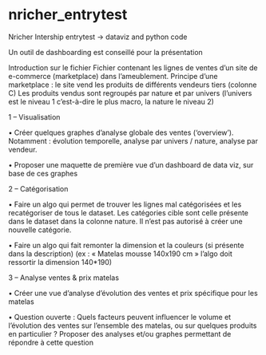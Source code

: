 # nricher_entrytest
Nricher Intership entrytest -> dataviz and python code

Un outil de dashboarding est conseillé pour la présentation

Introduction sur le fichier
Fichier contenant les lignes de ventes d’un site de e-commerce (marketplace) dans l’ameublement.
Principe d’une marketplace : le site vend les produits de différents vendeurs tiers (colonne C)
Les produits vendus sont regroupés par nature et par univers (l’univers est le niveau 1 c’est-à-dire le plus macro, la nature le niveau 2)

1 – Visualisation

• Créer quelques graphes d’analyse globale des ventes (‘overview’). Notamment : évolution temporelle, analyse par univers / nature, analyse par vendeur.

• Proposer une maquette de première vue d’un dashboard de data viz, sur base de ces graphes

2 – Catégorisation

• Faire un algo qui permet de trouver les lignes mal catégorisées et les recatégoriser de tous le dataset. Les catégories cible sont celle présente dans le dataset dans la colonne nature. Il n’est pas autorisé à créer une nouvelle catégorie.

• Faire un algo qui fait remonter la dimension et la couleurs (si présente dans la description) (ex : « Matelas mousse 140x190 cm » l’algo doit ressortir la dimension 140*190)

3 – Analyse ventes & prix matelas

• Créer une vue d’analyse d’évolution des ventes et prix spécifique pour les matelas

• Question ouverte : Quels facteurs peuvent influencer le volume et l’évolution des ventes sur l’ensemble des matelas, ou sur quelques produits en particulier ? Proposer des analyses et/ou graphes permettant de répondre à cette question

